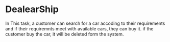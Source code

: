 # DealearShip
In This task, a customer can search for a car accoding to their requirements and if their requiremnts meet with available cars, they can buy it. if the customer buy 
the car, it will be deleted form the system.
